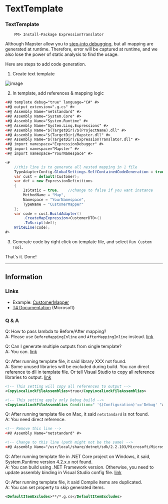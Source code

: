 # TextTemplate

### TextTemplate
```
    PM> Install-Package ExpressionTranslator
```

Although Mapster allow you to [step-into debugging](https://github.com/MapsterMapper/Mapster/wiki/Debugging), but all mapping are generated at runtime. Therefore, error will be captured at runtime, and we also lose the power of static analysis to find the usage.

Here are steps to add code generation.

1. Create text template

![image](https://user-images.githubusercontent.com/5763993/56052976-f9377580-5d7c-11e9-841c-0a911fdb3a7f.png)

2. In template, add references & mapping logic

```xml
<#@ template debug="true" language="C#" #>
<#@ output extension=".g.cs" #>
<#@ Assembly Name="netstandard" #>
<#@ Assembly Name="System.Core" #>
<#@ Assembly Name="System.Runtime" #>
<#@ Assembly Name="System.Linq.Expressions" #>
<#@ Assembly Name="$(TargetDir)/$(ProjectName).dll" #>
<#@ Assembly Name="$(TargetDir)/Mapster.dll" #>
<#@ Assembly Name="$(TargetDir)/ExpressionTranslator.dll" #>
<#@ import namespace="ExpressionDebugger" #>
<#@ import namespace="Mapster" #>
<#@ import namespace="YourNamespace" #>
```
```csharp
<# 
    //this line is to generate all nested mapping in 1 file
    TypeAdapterConfig.GlobalSettings.SelfContainedCodeGeneration = true;
    var cust = default(Customer);
    var def = new ExpressionDefinitions
    {
        IsStatic = true,    //change to false if you want instance
        MethodName = "Map",
        Namespace = "YourNamespace",
        TypeName = "CustomerMapper"
    };
    var code = cust.BuildAdapter()
        .CreateMapExpression<CustomerDTO>()
        .ToScript(def);
    WriteLine(code);
#>
```

3. Generate code by right click on template file, and select `Run Custom Tool`.

That's it. Done!

---

## Information

### Links

- Example: [CustomerMapper](
https://github.com/MapsterMapper/Mapster/blob/master/src/Benchmark/CustomerMapper.tt)
- [T4 Documentation](https://docs.microsoft.com/en-us/visualstudio/modeling/code-generation-and-t4-text-templates?view=vs-2019) (Microsoft)

### Q & A

Q: How to pass lambda to Before/After mapping?  
A: Please use `BeforeMappingInline` and `AfterMappingInline` instead. [link](https://github.com/MapsterMapper/Mapster/wiki/Before-after-mapping)

Q: Can I generate multiple outputs from single template?  
A: You can. [link](https://stackoverflow.com/questions/33575419/how-to-create-multiple-output-files-from-a-single-t4-template-using-tangible-edi)

Q: After running template file, it said library XXX not found.  
A: Some unused libraries will be excluded during build. You can direct reference to dll in template file. Or tell Visual Studio to copy all reference libraries to output. [link](https://stackoverflow.com/questions/43837638/how-to-get-net-core-projects-to-copy-nuget-references-to-build-output/43841481)

```xml
<!-- This setting will copy all references to output -->
<CopyLocalLockFileAssemblies>true</CopyLocalLockFileAssemblies>

<!-- This setting apply only Debug build -->
<CopyLocalLockFileAssemblies Condition=" '$(Configuration)'=='Debug' ">true</CopyLocalLockFileAssemblies>
```

Q: After running template file on Mac, it said `netstandard` is not found.  
A: You need direct reference.

```xml
<!-- Remove this line -->
<#@ Assembly Name="netstandard" #>

<!-- Change to this line (path might not be the same) -->
<#@ Assembly Name="/usr/local/share/dotnet/sdk/2.2.103/Microsoft/Microsoft.NET.Build.Extensions/net461/lib/netstandard.dll" #>
```

Q: After running template file in .NET Core project on Windows, it said, System.Runtime version 4.2.x.x not found.  
A: You can build using .NET Framework version. Otherwise, you need to update assembly binding in Visual Studio config file. [link](https://stackoverflow.com/questions/51550265/t4-template-could-not-load-file-or-assembly-system-runtime-version-4-2-0-0)

Q: After running template file, it said Compile items are duplicated.  
A: You can set property to skip generated items.

```xml
<DefaultItemExcludes>**/*.g.cs</DefaultItemExcludes>
```
